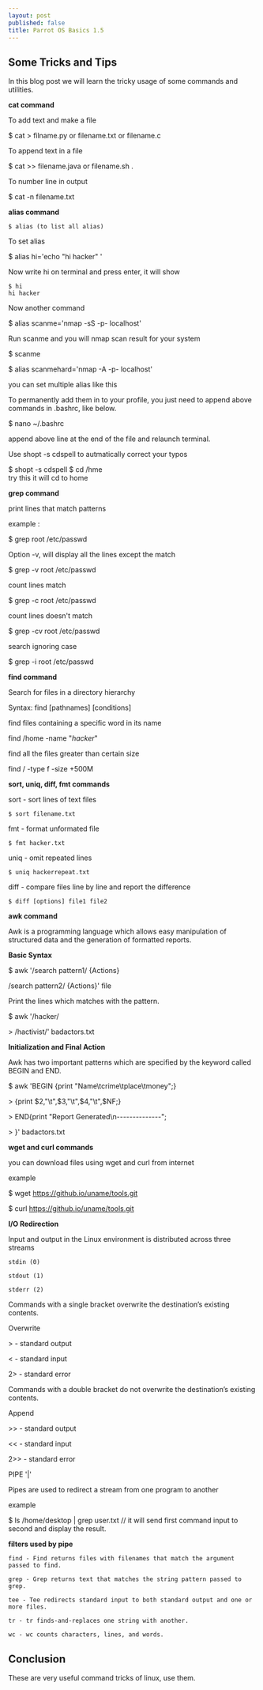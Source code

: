 ```yaml
---
layout: post
published: false
title: Parrot OS Basics 1.5
---
```

## Some Tricks and Tips

In this blog post we will learn the tricky usage of some commands and utilities.

**cat command**

To add text and make a file


$ cat  > filname.py or filename.txt or filename.c 


To append text in a file


$ cat >> filename.java or filename.sh .


To number line in output


$ cat -n filename.txt


**alias command**

~~~
$ alias (to list all alias)
~~~

To set alias

$ alias hi='echo "hi hacker" '


Now write hi on terminal and press enter, it will show

~~~
$ hi
hi hacker
~~~

Now another command


$ alias scanme='nmap -sS -p- localhost'


Run scanme and you will nmap scan result for your system

$ scanme

$ alias scanmehard='nmap -A -p- localhost'

you can set multiple alias like this

To permanently add them in to your profile, you just need to append above commands in .bashrc, like below.

$ nano ~/.bashrc

append above line at the end of the file and relaunch terminal.


Use shopt -s cdspell to autmatically correct your typos

$ shopt -s cdspell
$ cd /hme            
try this it will cd to home

**grep command**

print lines that match patterns


example :

 $ grep root /etc/passwd


Option -v, will display all the lines except the match

$ grep -v root /etc/passwd

count lines match

$ grep -c root /etc/passwd

count lines doesn't match

$ grep -cv root /etc/passwd

search ignoring case

$ grep -i root /etc/passwd

**find command**


Search for files in a directory hierarchy

Syntax: find [pathnames] [conditions]

find files containing a specific word in its name

 find /home -name "*hacker*"

find all the files greater than certain size

 find / -type f -size +500M

**sort, uniq, diff, fmt commands**


sort - sort lines of text files
~~~
$ sort filename.txt
~~~
fmt - format unformated file
~~~
$ fmt hacker.txt
~~~
uniq - omit repeated lines

~~~
$ uniq hackerrepeat.txt
~~~

diff - compare files line by line and report the difference
~~~
$ diff [options] file1 file2
~~~
**awk command**

Awk is a programming language which allows easy manipulation of structured data and the generation of formatted reports.
 
 **Basic Syntax**
 
$ awk '/search pattern1/ {Actions}

/search pattern2/ {Actions}' file


Print the lines which matches with the pattern.

$ awk '/hacker/

\> /hactivist/' badactors.txt


**Initialization and Final Action**

Awk has two important patterns which are specified by the keyword called BEGIN and END.


$ awk 'BEGIN {print
"Name\tcrime\tplace\tmoney";}

\> {print $2,"\t",$3,"\t",$4,"\t",$NF;}

\> END{print "Report Generated\n--------------";

\> }' badactors.txt

**wget and curl commands**

you can download files using wget and curl from internet

example

$ wget https://github.io/uname/tools.git

$ curl https://github.io/uname/tools.git

**I/O Redirection**


Input and output in the Linux environment is distributed across three streams

    stdin (0)

    stdout (1)

    stderr (2)

Commands with a single bracket overwrite the destination’s existing contents.

Overwrite

 \> - standard output

 < - standard input

 2> - standard error

Commands with a double bracket do not overwrite the destination’s existing contents.

Append

  \>> - standard output

  << - standard input

  2>> - standard error

PIPE '|'

Pipes are used to redirect a stream from one program to another

example

$ ls /home/desktop | grep user.txt               // it will send first command input to second and display the result.


**filters used by pipe**



    find - Find returns files with filenames that match the argument passed to find.

    grep - Grep returns text that matches the string pattern passed to grep.

    tee - Tee redirects standard input to both standard output and one or more files.

    tr - tr finds-and-replaces one string with another.

    wc - wc counts characters, lines, and words.

## Conclusion

These are very useful command tricks of linux, use them.
